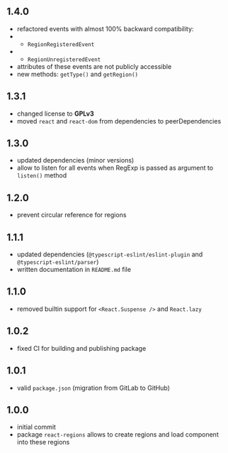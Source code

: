 ## 1.4.0
* refactored events with almost 100% backward compatibility:
* * `RegionRegisteredEvent`
* * `RegionUnregisteredEvent`
* attributes of these events are not publicly accessible
* new methods: `getType()` and `getRegion()`

## 1.3.1
* changed license to **GPLv3**
* moved `react` and `react-dom` from dependencies to peerDependencies

## 1.3.0
* updated dependencies (minor versions)
* allow to listen for all events when RegExp is passed as argument to `listen()` method

## 1.2.0
* prevent circular reference for regions

## 1.1.1
* updated dependencies (`@typescript-eslint/eslint-plugin` and `@typescript-eslint/parser`)
* written documentation in `README.md` file

## 1.1.0
* removed builtin support for `<React.Suspense />` and `React.lazy`

## 1.0.2
* fixed CI for building and publishing package

## 1.0.1
* valid `package.json` (migration from GitLab to GitHub)

## 1.0.0
* initial commit
* package `react-regions` allows to create regions and load component into these regions